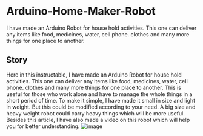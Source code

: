 # Arduino-Home-Maker-Robot
I have made an Arduino Robot for house hold activities. This one can deliver any items like food, medicines, water, cell phone. clothes and many more things for one place to another.
## Story
Here in this instructable, I have made an Arduino Robot for house hold activities. This one can deliver any items like food, medicines, water, cell phone. clothes and many more things for one place to another. This is useful for those who work alone and have to manage the whole things in a short period of time. To make it simple, I have made it small in size and light in weight. But this could be modified according to your need. A big size and heavy weight robot could carry heavy things which will be more useful. Besides this article, I have also made a video on this robot which will help you for better understanding.
![image](https://user-images.githubusercontent.com/79990158/201729614-d131743f-f5dd-4db7-9c3a-db4dd588a34b.png)
